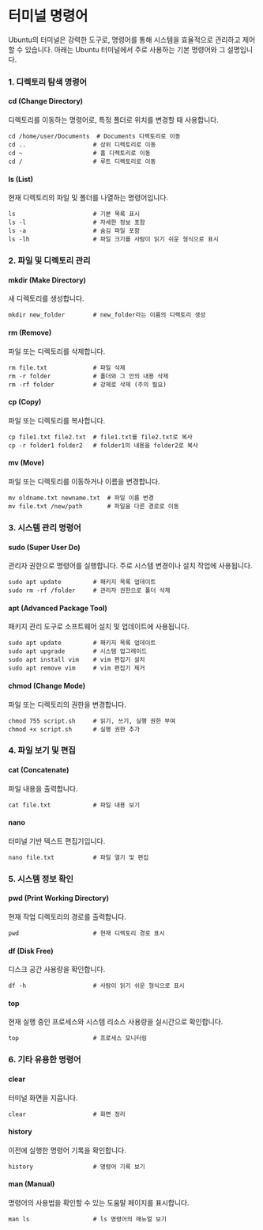 # 터미널 명령어

Ubuntu의 터미널은 강력한 도구로, 명령어를 통해 시스템을 효율적으로 관리하고 제어할 수 있습니다. 아래는 Ubuntu 터미널에서 주로 사용하는 기본 명령어와 그 설명입니다.

### 1. 디렉토리 탐색 명령어

#### **cd (Change Directory)**

디렉토리를 이동하는 명령어로, 특정 폴더로 위치를 변경할 때 사용합니다.

```
cd /home/user/Documents  # Documents 디렉토리로 이동
cd ..                   # 상위 디렉토리로 이동
cd ~                    # 홈 디렉토리로 이동
cd /                    # 루트 디렉토리로 이동
```

#### **ls (List)**

현재 디렉토리의 파일 및 폴더를 나열하는 명령어입니다.

```
ls                      # 기본 목록 표시
ls -l                   # 자세한 정보 포함
ls -a                   # 숨김 파일 포함
ls -lh                  # 파일 크기를 사람이 읽기 쉬운 형식으로 표시
```

&#x20;&#x20;

### 2. 파일 및 디렉토리 관리

#### **mkdir (Make Directory)**

새 디렉토리를 생성합니다.

```
mkdir new_folder        # new_folder라는 이름의 디렉토리 생성
```

#### **rm (Remove)**

파일 또는 디렉토리를 삭제합니다.

```
rm file.txt             # 파일 삭제
rm -r folder            # 폴더와 그 안의 내용 삭제
rm -rf folder           # 강제로 삭제 (주의 필요)
```

#### **cp (Copy)**

파일 또는 디렉토리를 복사합니다.

```
cp file1.txt file2.txt  # file1.txt를 file2.txt로 복사
cp -r folder1 folder2   # folder1의 내용을 folder2로 복사
```

#### **mv (Move)**

파일 또는 디렉토리를 이동하거나 이름을 변경합니다.

```
mv oldname.txt newname.txt  # 파일 이름 변경
mv file.txt /new/path       # 파일을 다른 경로로 이동
```

&#x20;&#x20;

### 3. 시스템 관리 명령어

#### **sudo (Super User Do)**

관리자 권한으로 명령어를 실행합니다. 주로 시스템 변경이나 설치 작업에 사용됩니다.

```
sudo apt update         # 패키지 목록 업데이트
sudo rm -rf /folder     # 관리자 권한으로 폴더 삭제
```

#### **apt (Advanced Package Tool)**

패키지 관리 도구로 소프트웨어 설치 및 업데이트에 사용됩니다.

```
sudo apt update         # 패키지 목록 업데이트
sudo apt upgrade        # 시스템 업그레이드
sudo apt install vim    # vim 편집기 설치
sudo apt remove vim     # vim 편집기 제거
```

#### **chmod (Change Mode)**

파일 또는 디렉토리의 권한을 변경합니다.

```
chmod 755 script.sh     # 읽기, 쓰기, 실행 권한 부여
chmod +x script.sh      # 실행 권한 추가
```

&#x20;&#x20;

### 4. 파일 보기 및 편집

#### **cat (Concatenate)**

파일 내용을 출력합니다.

```
cat file.txt            # 파일 내용 보기
```

#### **nano**

터미널 기반 텍스트 편집기입니다.

```
nano file.txt           # 파일 열기 및 편집
```

&#x20;&#x20;

### 5. 시스템 정보 확인

#### **pwd (Print Working Directory)**

현재 작업 디렉토리의 경로를 출력합니다.

```
pwd                     # 현재 디렉토리 경로 표시
```

#### **df (Disk Free)**

디스크 공간 사용량을 확인합니다.

```
df -h                   # 사람이 읽기 쉬운 형식으로 표시
```

#### **top**

현재 실행 중인 프로세스와 시스템 리소스 사용량을 실시간으로 확인합니다.

```
top                     # 프로세스 모니터링
```

&#x20;&#x20;

### 6. 기타 유용한 명령어

#### **clear**

터미널 화면을 지웁니다.

```
clear                   # 화면 정리
```

#### **history**

이전에 실행한 명령어 기록을 확인합니다.

```
history                 # 명령어 기록 보기
```

#### **man (Manual)**

명령어의 사용법을 확인할 수 있는 도움말 페이지를 표시합니다.

```
man ls                  # ls 명령어의 매뉴얼 보기
```
